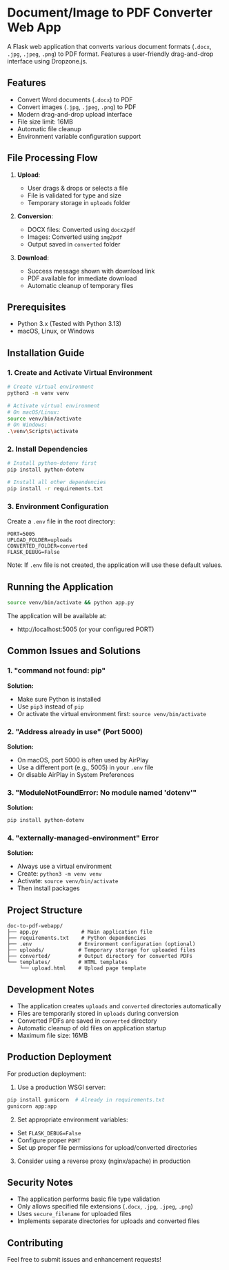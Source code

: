 # Document/Image to PDF Converter Web App

A Flask web application that converts various document formats (`.docx`, `.jpg`, `.jpeg`, `.png`) to PDF format. Features a user-friendly drag-and-drop interface using Dropzone.js.

## Features

- Convert Word documents (`.docx`) to PDF
- Convert images (`.jpg`, `.jpeg`, `.png`) to PDF
- Modern drag-and-drop upload interface
- File size limit: 16MB
- Automatic file cleanup
- Environment variable configuration support

## File Processing Flow

1. **Upload**: 
   - User drags & drops or selects a file
   - File is validated for type and size
   - Temporary storage in `uploads` folder

2. **Conversion**:
   - DOCX files: Converted using `docx2pdf`
   - Images: Converted using `img2pdf`
   - Output saved in `converted` folder

3. **Download**:
   - Success message shown with download link
   - PDF available for immediate download
   - Automatic cleanup of temporary files

## Prerequisites

- Python 3.x (Tested with Python 3.13)
- macOS, Linux, or Windows

## Installation Guide

### 1. Create and Activate Virtual Environment

```bash
# Create virtual environment
python3 -m venv venv

# Activate virtual environment
# On macOS/Linux:
source venv/bin/activate
# On Windows:
.\venv\Scripts\activate
```

### 2. Install Dependencies

```bash
# Install python-dotenv first
pip install python-dotenv

# Install all other dependencies
pip install -r requirements.txt
```

### 3. Environment Configuration

Create a `.env` file in the root directory:

```plaintext
PORT=5005
UPLOAD_FOLDER=uploads
CONVERTED_FOLDER=converted
FLASK_DEBUG=False
```

Note: If `.env` file is not created, the application will use these default values.

## Running the Application

```bash
source venv/bin/activate && python app.py
```

The application will be available at:
- http://localhost:5005 (or your configured PORT)

## Common Issues and Solutions

### 1. "command not found: pip"
**Solution:**
- Make sure Python is installed
- Use `pip3` instead of `pip`
- Or activate the virtual environment first: `source venv/bin/activate`

### 2. "Address already in use" (Port 5000)
**Solution:**
- On macOS, port 5000 is often used by AirPlay
- Use a different port (e.g., 5005) in your `.env` file
- Or disable AirPlay in System Preferences

### 3. "ModuleNotFoundError: No module named 'dotenv'"
**Solution:**
```bash
pip install python-dotenv
```

### 4. "externally-managed-environment" Error
**Solution:**
- Always use a virtual environment
- Create: `python3 -m venv venv`
- Activate: `source venv/bin/activate`
- Then install packages

## Project Structure

```
doc-to-pdf-webapp/
├── app.py              # Main application file
├── requirements.txt    # Python dependencies
├── .env               # Environment configuration (optional)
├── uploads/           # Temporary storage for uploaded files
├── converted/         # Output directory for converted PDFs
└── templates/         # HTML templates
    └── upload.html    # Upload page template
```

## Development Notes

- The application creates `uploads` and `converted` directories automatically
- Files are temporarily stored in `uploads` during conversion
- Converted PDFs are saved in `converted` directory
- Automatic cleanup of old files on application startup
- Maximum file size: 16MB

## Production Deployment

For production deployment:

1. Use a production WSGI server:
```bash
pip install gunicorn  # Already in requirements.txt
gunicorn app:app
```

2. Set appropriate environment variables:
- Set `FLASK_DEBUG=False`
- Configure proper `PORT`
- Set up proper file permissions for upload/converted directories

3. Consider using a reverse proxy (nginx/apache) in production

## Security Notes

- The application performs basic file type validation
- Only allows specified file extensions (`.docx`, `.jpg`, `.jpeg`, `.png`)
- Uses `secure_filename` for uploaded files
- Implements separate directories for uploads and converted files

## Contributing

Feel free to submit issues and enhancement requests!
